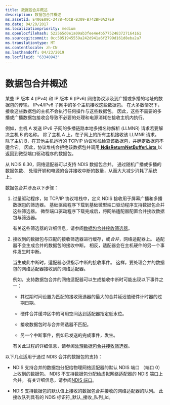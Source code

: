 ```yaml
---
title: 数据包合并概述
description: 数据包合并概述
ms.assetid: E406E89C-247B-4DCB-B309-B742BF0A27E9
ms.date: 04/20/2017
ms.localizationpriority: medium
ms.openlocfilehash: 522565d0e1a09ab3fee4e4b57752483727164161
ms.sourcegitcommit: 0cc5051945559a242d941a6f2799d161d8eba2a7
ms.translationtype: MT
ms.contentlocale: zh-CN
ms.lasthandoff: 04/23/2019
ms.locfileid: "63340943"
---
```

# <a name="overview-of-packet-coalescing"></a>数据包合并概述


某些 IP 版本 4 (IPv4) 和 IP 版本 6 (IPv6) 网络协议涉及到广播或多播的地址的数据包的传输。 IPv4/IPv6 子网中的多个主机接收这些数据包。 在大多数情况下，接收这些数据包的主机不会执行任何操作与这些数据包。 因此，这些不需要的多播或广播数据包接收会导致不必要的处理和电源消耗在接收主机内执行。

例如，主机 A 发送 IPv6 子网的多播链路本地多播名称解析 (LLMNR) 请求若要解决主机 B 的名称。 除了主机 A 上，在子网上的所有主机接收该 LLMNR 请求。 除了主机 B，在其他主机运行的 TCP/IP 协议堆栈检查该数据包，并确定数据包不适合它。 因此，协议堆栈会拒绝该数据包并调用[ **NdisReturnNetBufferLists** ](https://msdn.microsoft.com/library/windows/hardware/ff564534)以返回到微型端口驱动程序的数据包。

从 NDIS 6.30，网络适配器可以支持 NDIS 数据包合并。 通过随机广播或多播的数据包数、 处理开销和电源的合并接收中断的数量，从而大大减少消耗了系统上。

数据包合并涉及以下步骤：

1.  过量驱动程序，如 TCP/IP 协议堆栈中，定义 NDIS 接收用于屏幕广播和多播数据包的筛选器。 基础驱动程序下载到基础微型端口驱动程序支持数据包合并这些筛选器。 微型端口驱动程序下载完成后，将网络适配器配置合并接收数据包与筛选器。

    有关这些筛选器的详细信息，请参阅[数据包合并接收筛选器](packet-coalescing-receive-filters.md)。

2.  接收到的数据包与匹配的接收筛选器进行缓存，或*合并*，网络适配器上。 适配器不会生成合并的数据包的接收中断。 相反，适配器会在主机硬件的另一个事件发生时中断。

    当生成此中断时，适配器必须指示中断的接收事件。 这样，要处理合并的数据包的网络适配器接收到的网络适配器。

    例如，支持数据包合并的网络适配器可以生成接收中断时可能出现以下事件之一：

    -   其过期时间设置为匹配的接收筛选器的最大的合并延迟值硬件计时器的过期日期。

    -   硬件合并缓冲区中的可用空间达到适配器指定低水位。

    -   接收数据包时与合并筛选器不匹配。

    -   另一个中断事件，例如已发送的完成事件，发生。

    有关此过程的详细信息，请参阅[处理数据包合并接收筛选器](handling-packet-coalescing-receive-filters.md)。

以下几点适用于通过 NDIS 合并的数据包的支持：

-   NDIS 支持合并的数据包分配给物理网络适配器的默认 NDIS 端口 （端口 0） 上收到的数据包。 NDIS 不支持数据包分配给虚拟网络适配器的 NDIS 端口上合并。 有关详细信息，请参阅[NDIS 端口](ndis-ports.md)。

-   NDIS 支持数据包的默认值上接收的数据包合并接收的网络适配器的队列。 此接收队列具有的 NDIS 标识符\_默认\_接收\_队列\_id。
